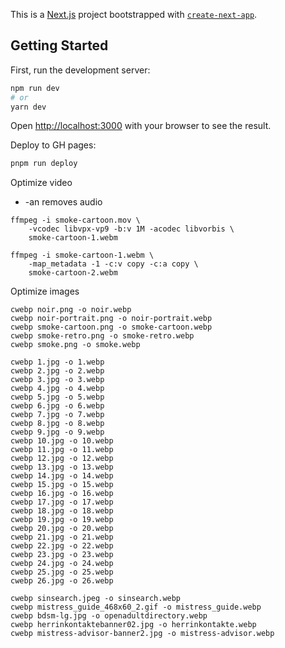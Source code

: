 This is a [Next.js](https://nextjs.org/) project bootstrapped with [`create-next-app`](https://github.com/vercel/next.js/tree/canary/packages/create-next-app).

## Getting Started

First, run the development server:

```bash
npm run dev
# or
yarn dev
```

Open [http://localhost:3000](http://localhost:3000) with your browser to see the result.


Deploy to GH pages:

```sh
pnpm run deploy
```

Optimize video

- -an removes audio

```
ffmpeg -i smoke-cartoon.mov \
    -vcodec libvpx-vp9 -b:v 1M -acodec libvorbis \
    smoke-cartoon-1.webm

ffmpeg -i smoke-cartoon-1.webm \
    -map_metadata -1 -c:v copy -c:a copy \
    smoke-cartoon-2.webm
```


Optimize images

```
cwebp noir.png -o noir.webp
cwebp noir-portrait.png -o noir-portrait.webp
cwebp smoke-cartoon.png -o smoke-cartoon.webp
cwebp smoke-retro.png -o smoke-retro.webp
cwebp smoke.png -o smoke.webp

cwebp 1.jpg -o 1.webp
cwebp 2.jpg -o 2.webp
cwebp 3.jpg -o 3.webp
cwebp 4.jpg -o 4.webp
cwebp 5.jpg -o 5.webp
cwebp 6.jpg -o 6.webp
cwebp 7.jpg -o 7.webp
cwebp 8.jpg -o 8.webp
cwebp 9.jpg -o 9.webp
cwebp 10.jpg -o 10.webp
cwebp 11.jpg -o 11.webp
cwebp 12.jpg -o 12.webp
cwebp 13.jpg -o 13.webp
cwebp 14.jpg -o 14.webp
cwebp 15.jpg -o 15.webp
cwebp 16.jpg -o 16.webp
cwebp 17.jpg -o 17.webp
cwebp 18.jpg -o 18.webp
cwebp 19.jpg -o 19.webp
cwebp 20.jpg -o 20.webp
cwebp 21.jpg -o 21.webp
cwebp 22.jpg -o 22.webp
cwebp 23.jpg -o 23.webp
cwebp 24.jpg -o 24.webp
cwebp 25.jpg -o 25.webp
cwebp 26.jpg -o 26.webp

cwebp sinsearch.jpeg -o sinsearch.webp
cwebp mistress_guide_468x60_2.gif -o mistress_guide.webp
cwebp bdsm-lg.jpg -o openadultdirectory.webp
cwebp herrinkontaktebanner02.jpg -o herrinkontakte.webp
cwebp mistress-advisor-banner2.jpg -o mistress-advisor.webp
```